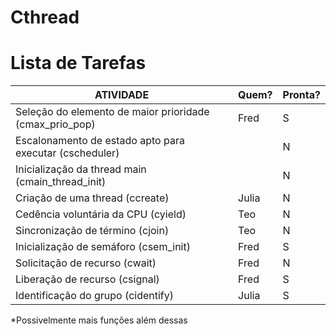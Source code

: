 # Cthread #

# Lista de Tarefas #

| ATIVIDADE                                               | Quem? | Pronta? |
| ------------------------------------------------------- | ----- | ------- | 
| Seleção do elemento de maior prioridade (cmax_prio_pop) | Fred  | S       | 
| Escalonamento de estado apto para executar (cscheduler) |       | N       | 
| Inicialização da thread main (cmain_thread_init)        |       | N       | 
| Criação de uma thread (ccreate)                         | Julia | N       |
| Cedência  voluntária  da  CPU (cyield)                  | Teo   | N       | 
| Sincronização  de  término (cjoin)                      | Teo   | N       | 
| Inicialização  de  semáforo (csem_init)                 | Fred  | S       | 
| Solicitação de  recurso (cwait)                         | Fred  | N       | 
| Liberação  de  recurso (csignal)                        | Fred  | S       | 
| Identificação do grupo (cidentify)                      | Julia | S       |

*Possivelmente mais funções além dessas

